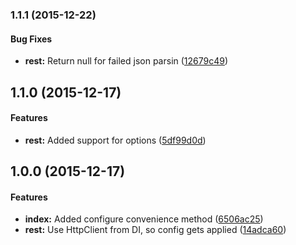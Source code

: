 ### 1.1.1 (2015-12-22)


#### Bug Fixes

* **rest:** Return null for failed json parsin ([12679c49](https://github.com/SpoonX/aurelia-api/commit/12679c49118a04c7c48c2d75d30f46d29de823dc))


## 1.1.0 (2015-12-17)


#### Features

* **rest:** Added support for options ([5df99d0d](https://github.com/SpoonX/aurelia-api/commit/5df99d0d433686bc16b046703029cf3634eebcce))


## 1.0.0 (2015-12-17)


#### Features

* **index:** Added configure convenience method ([6506ac25](https://github.com/SpoonX/aurelia-api/commit/6506ac25a749971e1165f69a28617f6865e07667))
* **rest:** Use HttpClient from DI, so config gets applied ([14adca60](https://github.com/SpoonX/aurelia-api/commit/14adca60cebbd923230801702312bab80da2778c))


